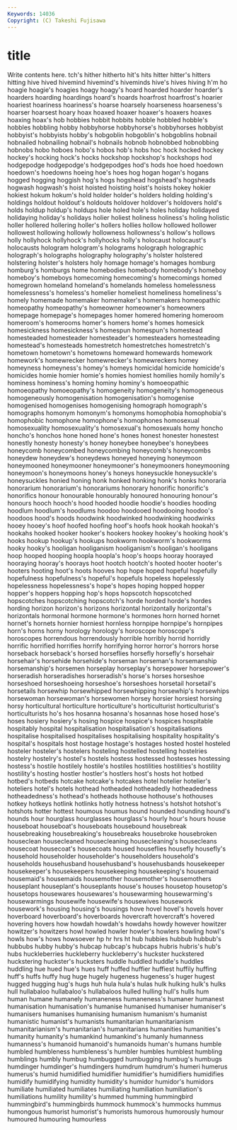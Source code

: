 ```yaml
---
Keywords: 14036 
Copyright: (C) Takeshi Fujisawa
---
```


# title

Write contents here.
tch's hither hitherto hit's hits hitter hitter's hitters hitting hive
hived hivemind hivemind's hiveminds hive's hives hiving h'm ho hoagie
hoagie's hoagies hoagy hoagy's hoard hoarded hoarder hoarder's hoarders hoarding
hoardings hoard's hoards hoarfrost hoarfrost's hoarier hoariest hoariness hoariness's hoarse
hoarsely hoarseness hoarseness's hoarser hoarsest hoary hoax hoaxed hoaxer hoaxer's
hoaxers hoaxes hoaxing hoax's hob hobbies hobbit hobbits hobble hobbled
hobble's hobbles hobbling hobby hobbyhorse hobbyhorse's hobbyhorses hobbyist hobbyist's hobbyists
hobby's hobgoblin hobgoblin's hobgoblins hobnail hobnailed hobnailing hobnail's hobnails hobnob
hobnobbed hobnobbing hobnobs hobo hoboes hobo's hobos hob's hobs hoc
hock hocked hockey hockey's hocking hock's hocks hockshop hockshop's hockshops
hod hodgepodge hodgepodge's hodgepodges hod's hods hoe hoed hoedown hoedown's
hoedowns hoeing hoe's hoes hog hogan hogan's hogans hogged hogging
hoggish hog's hogs hogshead hogshead's hogsheads hogwash hogwash's hoist hoisted
hoisting hoist's hoists hokey hokier hokiest hokum hokum's hold holder
holder's holders holding holding's holdings holdout holdout's holdouts holdover holdover's
holdovers hold's holds holdup holdup's holdups hole holed hole's holes
holiday holidayed holidaying holiday's holidays holier holiest holiness holiness's holing
holistic holler hollered hollering holler's hollers hollies hollow hollowed hollower
hollowest hollowing hollowly hollowness hollowness's hollow's hollows holly hollyhock hollyhock's
hollyhocks holly's holocaust holocaust's holocausts hologram hologram's holograms holograph holographic
holograph's holographs holography holography's holster holstered holstering holster's holsters holy
homage homage's homages homburg homburg's homburgs home homebodies homebody homebody's
homeboy homeboy's homeboys homecoming homecoming's homecomings homed homegrown homeland homeland's
homelands homeless homelessness homelessness's homeless's homelier homeliest homeliness homeliness's homely
homemade homemaker homemaker's homemakers homeopathic homeopathy homeopathy's homeowner homeowner's homeowners
homepage homepage's homepages homer homered homering homeroom homeroom's homerooms homer's
homers home's homes homesick homesickness homesickness's homespun homespun's homestead homesteaded
homesteader homesteader's homesteaders homesteading homestead's homesteads homestretch homestretches homestretch's hometown
hometown's hometowns homeward homewards homework homework's homewrecker homewrecker's homewreckers homey
homeyness homeyness's homey's homeys homicidal homicide homicide's homicides homie homier
homie's homies homiest homilies homily homily's hominess hominess's homing hominy
hominy's homoeopathic homoeopathy homoeopathy's homogeneity homogeneity's homogeneous homogeneously homogenisation homogenisation's
homogenise homogenised homogenises homogenising homograph homograph's homographs homonym homonym's homonyms
homophobia homophobia's homophobic homophone homophone's homophones homosexual homosexuality homosexuality's homosexual's
homosexuals homy honcho honcho's honchos hone honed hone's hones honest
honester honestest honestly honesty honesty's honey honeybee honeybee's honeybees honeycomb
honeycombed honeycombing honeycomb's honeycombs honeydew honeydew's honeydews honeyed honeying honeymoon
honeymooned honeymooner honeymooner's honeymooners honeymooning honeymoon's honeymoons honey's honeys honeysuckle
honeysuckle's honeysuckles honied honing honk honked honking honk's honks honoraria
honorarium honorarium's honorariums honorary honorific honorific's honorifics honour honourable honourably
honoured honouring honour's honours hooch hooch's hood hooded hoodie hoodie's
hoodies hooding hoodlum hoodlum's hoodlums hoodoo hoodooed hoodooing hoodoo's hoodoos
hood's hoods hoodwink hoodwinked hoodwinking hoodwinks hooey hooey's hoof hoofed
hoofing hoof's hoofs hook hookah hookah's hookahs hooked hooker hooker's
hookers hookey hookey's hooking hook's hooks hookup hookup's hookups hookworm
hookworm's hookworms hooky hooky's hooligan hooliganism hooliganism's hooligan's hooligans hoop
hooped hooping hoopla hoopla's hoop's hoops hooray hoorayed hooraying hooray's
hoorays hoot hootch hootch's hooted hooter hooter's hooters hooting hoot's
hoots hooves hop hope hoped hopeful hopefully hopefulness hopefulness's hopeful's
hopefuls hopeless hopelessly hopelessness hopelessness's hope's hopes hoping hopped hopper
hopper's hoppers hopping hop's hops hopscotch hopscotched hopscotches hopscotching hopscotch's
horde horded horde's hordes hording horizon horizon's horizons horizontal horizontally
horizontal's horizontals hormonal hormone hormone's hormones horn horned hornet hornet's
hornets hornier horniest hornless hornpipe hornpipe's hornpipes horn's horns horny
horology horology's horoscope horoscope's horoscopes horrendous horrendously horrible horribly horrid
horridly horrific horrified horrifies horrify horrifying horror horror's horrors horse
horseback horseback's horsed horseflies horsefly horsefly's horsehair horsehair's horsehide horsehide's
horseman horseman's horsemanship horsemanship's horsemen horseplay horseplay's horsepower horsepower's horseradish
horseradishes horseradish's horse's horses horseshoe horseshoed horseshoeing horseshoe's horseshoes horsetail
horsetail's horsetails horsewhip horsewhipped horsewhipping horsewhip's horsewhips horsewoman horsewoman's horsewomen
horsey horsier horsiest horsing horsy horticultural horticulture horticulture's horticulturist horticulturist's
horticulturists ho's hos hosanna hosanna's hosannas hose hosed hose's hoses
hosiery hosiery's hosing hospice hospice's hospices hospitable hospitably hospital hospitalisation
hospitalisation's hospitalisations hospitalise hospitalised hospitalises hospitalising hospitality hospitality's hospital's hospitals
host hostage hostage's hostages hosted hostel hosteled hosteler hosteler's hostelers
hosteling hostelled hostelling hostelries hostelry hostelry's hostel's hostels hostess hostessed
hostesses hostessing hostess's hostile hostilely hostile's hostiles hostilities hostilities's hostility
hostility's hosting hostler hostler's hostlers host's hosts hot hotbed hotbed's
hotbeds hotcake hotcake's hotcakes hotel hotelier hotelier's hoteliers hotel's hotels
hothead hotheaded hotheadedly hotheadedness hotheadedness's hothead's hotheads hothouse hothouse's hothouses
hotkey hotkeys hotlink hotlinks hotly hotness hotness's hotshot hotshot's hotshots
hotter hottest houmous houmus hound hounded hounding hound's hounds hour
hourglass hourglasses hourglass's hourly hour's hours house houseboat houseboat's houseboats
housebound housebreak housebreaking housebreaking's housebreaks housebroke housebroken houseclean housecleaned housecleaning
housecleaning's housecleans housecoat housecoat's housecoats housed houseflies housefly housefly's household
householder householder's householders household's households househusband househusband's househusbands housekeeper housekeeper's
housekeepers housekeeping housekeeping's housemaid housemaid's housemaids housemother housemother's housemothers houseplant
houseplant's houseplants house's houses housetop housetop's housetops housewares housewares's housewarming
housewarming's housewarmings housewife housewife's housewives housework housework's housing housing's housings
hove hovel hovel's hovels hover hoverboard hoverboard's hoverboards hovercraft hovercraft's
hovered hovering hovers how howdah howdah's howdahs howdy however howitzer
howitzer's howitzers howl howled howler howler's howlers howling howl's howls
how's hows howsoever hp hr hrs ht hub hubbies hubbub
hubbub's hubbubs hubby hubby's hubcap hubcap's hubcaps hubris hubris's hub's
hubs huckleberries huckleberry huckleberry's huckster huckstered huckstering huckster's hucksters huddle
huddled huddle's huddles huddling hue hued hue's hues huff huffed
huffier huffiest huffily huffing huff's huffs huffy hug huge hugely
hugeness hugeness's huger hugest hugged hugging hug's hugs huh hula
hula's hulas hulk hulking hulk's hulks hull hullabaloo hullabaloo's hullabaloos
hulled hulling hull's hulls hum human humane humanely humaneness humaneness's
humaner humanest humanisation humanisation's humanise humanised humaniser humaniser's humanisers humanises
humanising humanism humanism's humanist humanistic humanist's humanists humanitarian humanitarianism humanitarianism's
humanitarian's humanitarians humanities humanities's humanity humanity's humankind humankind's humanly humanness
humanness's humanoid humanoid's humanoids human's humans humble humbled humbleness humbleness's
humbler humbles humblest humbling humblings humbly humbug humbugged humbugging humbug's
humbugs humdinger humdinger's humdingers humdrum humdrum's humeri humerus humerus's humid
humidified humidifier humidifier's humidifiers humidifies humidify humidifying humidity humidity's humidor
humidor's humidors humiliate humiliated humiliates humiliating humiliation humiliation's humiliations humility
humility's hummed humming hummingbird hummingbird's hummingbirds hummock hummock's hummocks hummus
humongous humorist humorist's humorists humorous humorously humour humoured humouring humourless
